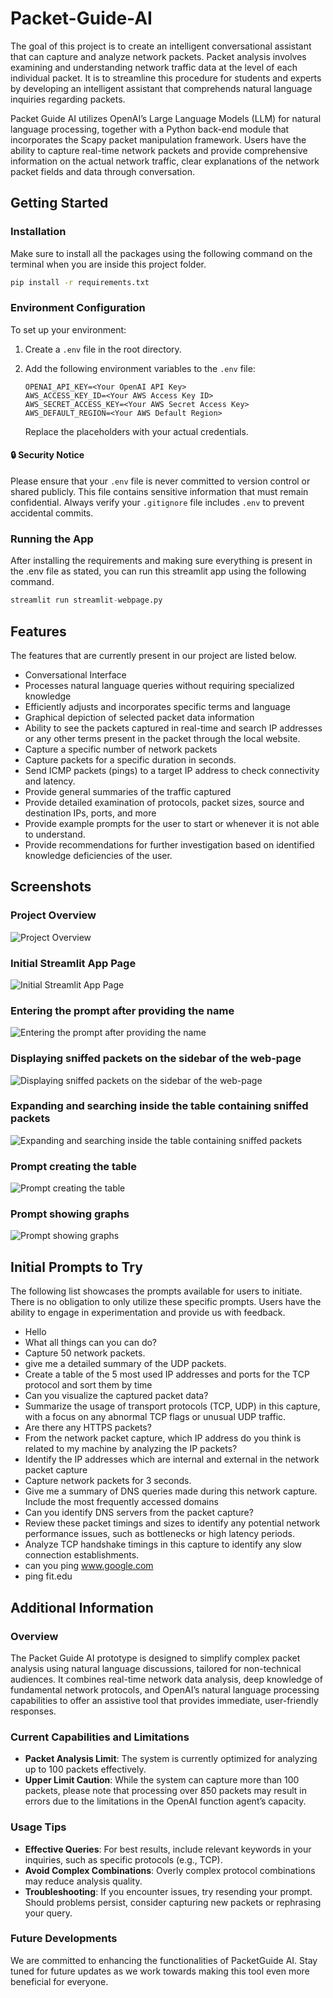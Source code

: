 # Packet-Guide-AI
The goal of this project is to create an intelligent conversational assistant that can capture and analyze network packets. Packet analysis involves examining and understanding network traffic data at the level of each individual packet. It is to streamline this procedure for students and experts by developing an intelligent assistant that comprehends natural language inquiries regarding packets.

Packet Guide AI utilizes OpenAI’s Large Language Models (LLM) for natural language processing, together with a Python back-end module that incorporates the Scapy packet manipulation framework. Users have the ability to capture real-time network packets and provide comprehensive information on the actual network traffic, clear explanations of the network packet fields and data through conversation. 

## Getting Started
### Installation
Make sure to install all the packages using the following command on the terminal when you are inside this project folder.
```bash
pip install -r requirements.txt
```

### Environment Configuration
To set up your environment:

1. Create a `.env` file in the root directory.
2. Add the following environment variables to the `.env` file:

    ```plaintext
    OPENAI_API_KEY=<Your OpenAI API Key>
    AWS_ACCESS_KEY_ID=<Your AWS Access Key ID>
    AWS_SECRET_ACCESS_KEY=<Your AWS Secret Access Key>
    AWS_DEFAULT_REGION=<Your AWS Default Region>
    ```

    Replace the placeholders with your actual credentials.

#### :lock: Security Notice

Please ensure that your `.env` file is never committed to version control or shared publicly. This file contains sensitive information that must remain confidential. Always verify your `.gitignore` file includes `.env` to prevent accidental commits.

### Running the App
After installing the requirements and making sure everything is present in the .env file as stated, you can run this streamlit app using the following command.
```python
streamlit run streamlit-webpage.py
```
## Features
The features that are currently present in our project are listed below.
- Conversational Interface
- Processes natural language queries without requiring specialized knowledge
- Efficiently adjusts and incorporates specific terms and language
- Graphical depiction of selected packet data information
- Ability to see the packets captured in real-time and search IP addresses or any other terms present in the packet through the local website.
- Capture a specific number of network packets
- Capture packets for a specific duration in seconds.
- Send ICMP packets (pings) to a target IP address to check connectivity and latency.
- Provide general summaries of the traffic captured
- Provide detailed examination of protocols, packet sizes, source and destination IPs, ports, and more
- Provide example prompts for the user to start or whenever it is not able to understand.
- Provide recommendations for further investigation based on identified knowledge deficiencies of the user.

## Screenshots
### Project Overview
![Project Overview](/screenshots/ProjectOverview.png)

### Initial Streamlit App Page
![Initial Streamlit App Page](/screenshots/wp-1.png)

### Entering the prompt after providing the name
![Entering the prompt after providing the name](/screenshots/wp-2.png)

### Displaying sniffed packets on the sidebar of the web-page
![Displaying sniffed packets on the sidebar of the web-page](/screenshots/wp-3.png)

### Expanding and searching inside the table containing sniffed packets
![Expanding and searching inside the table containing sniffed packets](/screenshots/wp-4.png)

### Prompt creating the table
![Prompt creating the table](/screenshots/wp-5.png)

### Prompt showing graphs
![Prompt showing graphs](/screenshots/wp-6.png)

## Initial Prompts to Try
The following list showcases the prompts available for users to initiate. There is no obligation to only utilize these specific prompts. Users have the ability to engage in experimentation and provide us with feedback.
- Hello
- What all things can you can do?
- Capture 50 network packets.
- give me a detailed summary of the UDP packets.
- Create a table of the 5 most used IP addresses and ports for the TCP protocol and sort them by time
- Can you visualize the captured packet data?
- Summarize the usage of transport protocols (TCP, UDP) in this capture, with a focus on any abnormal TCP flags or unusual UDP traffic.
- Are there any HTTPS packets?
- From the network packet capture, which IP address do you think is related to my machine by analyzing the IP packets?
- Identify the IP addresses which are internal and external in the network packet capture
- Capture network packets for 3 seconds.
- Give me a summary of DNS queries made during this network capture. Include the most frequently accessed domains
- Can you identify DNS servers from the packet capture?
- Review these packet timings and sizes to identify any potential network performance issues, such as bottlenecks or high latency periods.
- Analyze TCP handshake timings in this capture to identify any slow connection establishments.
- can you ping www.google.com
- ping fit.edu

## Additional Information

### Overview
The Packet Guide AI prototype is designed to simplify complex packet analysis using natural language discussions, tailored for non-technical audiences. It combines real-time network data analysis, deep knowledge of fundamental network protocols, and OpenAI’s natural language processing capabilities to offer an assistive tool that provides immediate, user-friendly responses.

### Current Capabilities and Limitations
- **Packet Analysis Limit**: The system is currently optimized for analyzing up to 100 packets effectively. 
- **Upper Limit Caution**: While the system can capture more than 100 packets, please note that processing over 850 packets may result in errors due to the limitations in the OpenAI function agent’s capacity.

### Usage Tips
- **Effective Queries**: For best results, include relevant keywords in your inquiries, such as specific protocols (e.g., TCP).
- **Avoid Complex Combinations**: Overly complex protocol combinations may reduce analysis quality.
- **Troubleshooting**: If you encounter issues, try resending your prompt. Should problems persist, consider capturing new packets or rephrasing your query.

### Future Developments
We are committed to enhancing the functionalities of PacketGuide AI. Stay tuned for future updates as we work towards making this tool even more beneficial for everyone.
